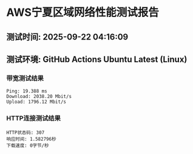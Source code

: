 # AWS宁夏区域网络性能测试报告
## 测试时间: 2025-09-22 04:16:09
## 测试环境: GitHub Actions Ubuntu Latest (Linux)

### 带宽测试结果
```
Ping: 19.388 ms
Download: 2038.20 Mbit/s
Upload: 1796.12 Mbit/s
```

### HTTP连接测试结果
```
HTTP状态码: 307
响应时间: 1.582796秒
下载速度: 0字节/秒
```

